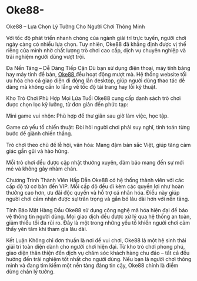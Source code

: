 # Oke88-
Oke88 – Lựa Chọn Lý Tưởng Cho Người Chơi Thông Minh

Với tốc độ phát triển nhanh chóng của ngành giải trí trực tuyến, người chơi ngày càng có nhiều lựa chọn. Tuy nhiên, Oke88 đã khẳng định được vị thế riêng của mình nhờ chất lượng trò chơi cao cấp, dịch vụ chuyên nghiệp và trải nghiệm người dùng vượt trội.

Đa Nền Tảng – Dễ Dàng Tiếp Cận
Dù bạn sử dụng điện thoại, máy tính bảng hay máy tính để bàn, <a href=https://oke88.top> Oke88 </a>  đều hoạt động mượt mà. Hệ thống website tối ưu hóa cho cả giao diện di động lẫn desktop, giúp người dùng thao tác dễ dàng mà không cần lo lắng về tốc độ tải trang hay lỗi kỹ thuật.

Kho Trò Chơi Phù Hợp Mọi Lứa Tuổi
Oke88 cung cấp danh sách trò chơi được chọn lọc kỹ lưỡng, từ đơn giản đến phức tạp:

Mini game vui nhộn: Phù hợp để thư giãn sau giờ làm việc, học tập.

Game có yếu tố chiến thuật: Đòi hỏi người chơi phải suy nghĩ, tính toán từng bước để giành chiến thắng.

Trò chơi theo chủ đề lễ hội, văn hóa: Mang đậm bản sắc Việt, giúp tăng cảm giác gần gũi và hào hứng.

Mỗi trò chơi đều được cập nhật thường xuyên, đảm bảo mang đến sự mới mẻ và không gây nhàm chán.

Chương Trình Thành Viên Hấp Dẫn
Oke88 có hệ thống thành viên với các cấp độ từ cơ bản đến VIP. Mỗi cấp độ đều đi kèm các quyền lợi như hoàn thưởng cao hơn, ưu đãi độc quyền và hỗ trợ cá nhân hóa. Điều này giúp người chơi cảm nhận được sự trân trọng và gắn bó lâu dài hơn với nền tảng.

Tính Bảo Mật Hàng Đầu
Oke88 sử dụng công nghệ mã hóa hiện đại để bảo vệ thông tin người dùng. Mọi giao dịch đều được xử lý qua hệ thống an toàn, giảm thiểu tối đa rủi ro. Đây là một trong những yếu tố khiến người chơi cảm thấy yên tâm khi tham gia lâu dài.

Kết Luận
Không chỉ đơn thuần là nơi để vui chơi, Oke88 là một hệ sinh thái giải trí toàn diện dành cho người chơi hiện đại. Từ kho trò chơi phong phú, giao diện thân thiện đến dịch vụ chăm sóc khách hàng chu đáo – tất cả đều hướng đến trải nghiệm tốt nhất cho người dùng. Nếu bạn là người chơi thông minh và đang tìm kiếm một nền tảng đáng tin cậy, Oke88 chính là điểm dừng chân lý tưởng.

